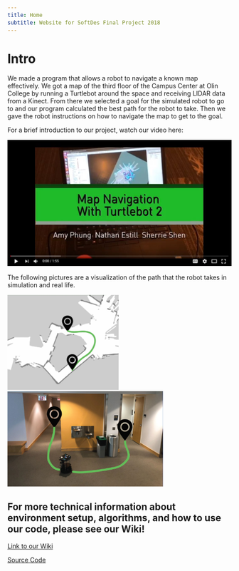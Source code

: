 ```yaml
---
title: Home
subtitle: Website for SoftDes Final Project 2018
---
```


# Intro
We made a program that allows a robot to navigate a known map effectively. We got a map of the third floor of the Campus Center at Olin College by running a Turtlebot around the space and receiving LIDAR data from a Kinect. From there we selected a goal for the simulated robot to go to and our program calculated the best path for the robot to take. Then we gave the robot instructions on how to navigate the map to get to the goal.

For a brief introduction to our project, watch our video here:
<!--[![Intro Video](img/HomeVideo.JPG)](https://www.youtube.com/watch?v=Fnh2aS3DxgY)-->
[![Intro Video](img/HomeVideo.JPG)](https://www.youtube.com/watch?v=dQw4w9WgXcQ)

The following pictures are a visualization of the path that the robot takes in simulation and real life.
<tr>
<td> <img src="img/Path.JPG" alt="Drawing" style="width: 250px;"/> </td>
<td> <img src="img/RealPath.JPG" alt="Drawing" style="width: 350px;"/> </td>
</tr>

## For more technical information about environment setup, algorithms, and how to use our code, please see our Wiki!
[Link to our Wiki](https://github.com/AmyPhung/SLAM-SoftDes-Final-Project/wiki)

[Source Code](https://github.com/AmyPhung/SLAM-SoftDes-Final-Project)

